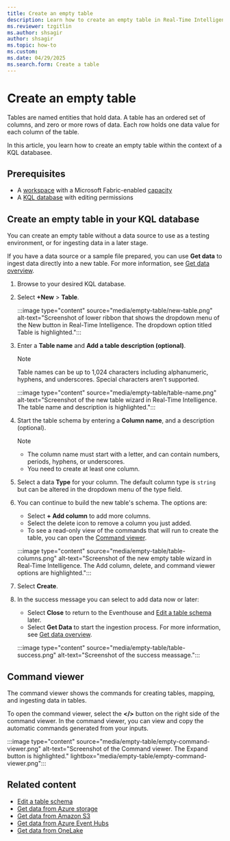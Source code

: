 ```yaml
---
title: Create an empty table
description: Learn how to create an empty table in Real-Time Intelligence.
ms.reviewer: tzgitlin
ms.author: shsagir
author: shsagir
ms.topic: how-to
ms.custom:
ms.date: 04/29/2025
ms.search.form: Create a table
---
```

# Create an empty table

Tables are named entities that hold data. A table has an ordered set of columns, and zero or more rows of data. Each row holds one data value for each column of the table.

In this article, you learn how to create an empty table within the context of a KQL databasee.

## Prerequisites

* A [workspace](../fundamentals/create-workspaces.md) with a Microsoft Fabric-enabled [capacity](../enterprise/licenses.md#capacity)
* A [KQL database](create-database.md) with editing permissions

## Create an empty table in your KQL database

You can create an empty table without a data source to use as a testing environment, or for ingesting data in a later stage.

If you have a data source or a sample file prepared, you can use **Get data** to ingest data directly into a new table. For more information, see [Get data overview](get-data-overview.md).

1. Browse to your desired KQL database.

1. Select **+New** > **Table**.

    :::image type="content" source="media/empty-table/new-table.png" alt-text="Screenshot of lower ribbon that shows the dropdown menu of the New button in Real-Time Intelligence. The dropdown option titled Table is highlighted.":::

1. Enter a **Table name** and **Add a table description (optional)**.

    > [!NOTE]
    > Table names can be up to 1,024 characters including alphanumeric, hyphens, and underscores. Special characters aren't supported.

     :::image type="content" source="media/empty-table/table-name.png" alt-text="Screenshot of the new table wizard in Real-Time Intelligence. The table name and description is highlighted.":::

1. Start the table schema by entering a **Column name**, and a description (optional).

    > [!NOTE]
    > * The column name must start with a letter, and can contain numbers, periods, hyphens, or underscores.
    > * You need to create at least one column.

1. Select a data **Type** for your column. The default column type is `string` but can be altered in the dropdown menu of the type field.

1. You can continue to build the new table's schema. The options are:

    * Select **+ Add column** to add more columns.
    * Select the delete icon to remove a column you just added.
    * To see a read-only view of the commands that will run to create the table, you can open the  [Command viewer](#command-viewer).

    :::image type="content" source="media/empty-table/table-columns.png" alt-text="Screenshot of the new empty table wizard in Real-Time Intelligence. The Add column, delete, and command viewer options are highlighted.":::

1. Select **Create**.

1. In the success message you can select to add data now or later:

   * Select **Close** to return to the Eventhouse and [Edit a table schema](edit-table-schema.md) later.
   * Select **Get Data** to start the ingestion process. For more information, see [Get data overview](get-data-overview.md).

    :::image type="content" source="media/empty-table/table-success.png" alt-text="Screenshot of the success meassage.":::

## Command viewer

The command viewer shows the commands for creating tables, mapping, and ingesting data in tables.

To open the command viewer, select the **</>** button on the right side of the command viewer. In the command viewer, you can view and copy the automatic commands generated from your inputs.

:::image type="content" source="media/empty-table/empty-command-viewer.png" alt-text="Screenshot of the Command viewer. The Expand button is highlighted." lightbox="media/empty-table/empty-command-viewer.png":::

## Related content

* [Edit a table schema](edit-table-schema.md)
* [Get data from Azure storage](get-data-azure-storage.md)
* [Get data from Amazon S3](get-data-amazon-s3.md)
* [Get data from Azure Event Hubs](get-data-event-hub.md)
* [Get data from OneLake](get-data-onelake.md)
